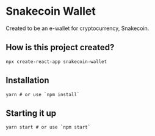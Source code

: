 # Snakecoin Wallet
Created to be an e-wallet for cryptocurrency, Snakecoin.

## How is this project created?
    npx create-react-app snakecoin-wallet

## Installation
    yarn # or use `npm install`

## Starting it up
    yarn start # or use `npm start`

